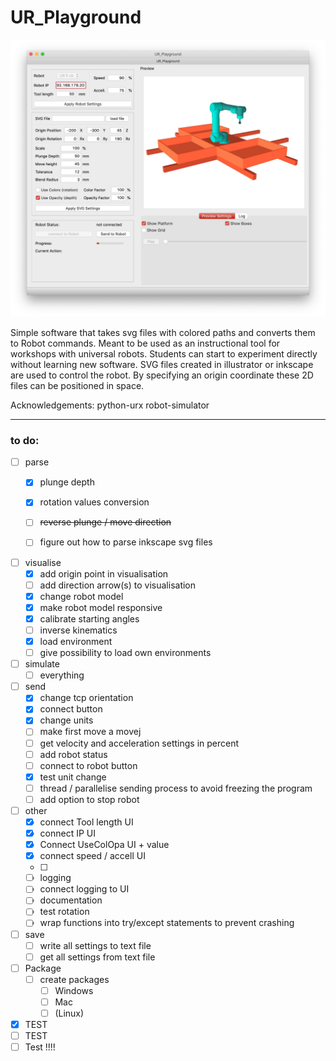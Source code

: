 # UR_Playground

![UR_Playground](UR_Playground_preview.jpg)
 
Simple software that takes svg files with colored paths and converts them to Robot commands.
Meant to be used as an instructional tool for workshops with universal robots. Students can start to experiment directly without learning new software.
SVG files created in illustrator or inkscape are used to control the robot. By specifying an origin coordinate these 2D files can be positioned in space.

Acknowledgements:
python-urx
robot-simulator

___

### to do:
- [ ] parse
    - [x] plunge depth
    - [x] rotation values conversion
    - [ ] ~~reverse plunge / move direction~~
    - [ ] figure out how to parse inkscape svg files


- [ ] visualise
    - [x] add origin point in visualisation
    - [ ] add direction arrow(s) to visualisation
    - [X] change robot model
    - [x] make robot model responsive
    - [x] calibrate starting angles
    - [ ] inverse kinematics
    - [x] load environment
    - [ ] give possibility to load own environments

- [ ] simulate
    - [ ] everything

- [ ] send
    - [x] change tcp orientation
    - [x] connect button
    - [x] change units
    - [ ] make first move a movej
    - [ ] get velocity and acceleration settings in percent
    - [ ] add robot status
    - [ ] connect to robot button
    - [x] test unit change
    - [ ] thread / parallelise sending process to avoid freezing the program
    - [ ] add option to stop robot

- [ ] other
    - [x] connect Tool length UI
    - [x] connect IP UI
    - [x] Connect UseColOpa UI + value
    - [x] connect speed / accell UI
    - [ ]
    - [ ] logging
    - [ ] connect logging to UI
    - [ ] documentation
    - [ ] test rotation
    - [ ] wrap functions into try/except statements to prevent crashing

- [ ] save
    - [ ] write all settings to text file
    - [ ] get all settings from text file

- [ ] Package
    - [ ] create packages
      - [ ] Windows
      - [ ] Mac
      - [ ] (Linux)

- [x] TEST
- [ ] TEST
- [ ] Test !!!!
